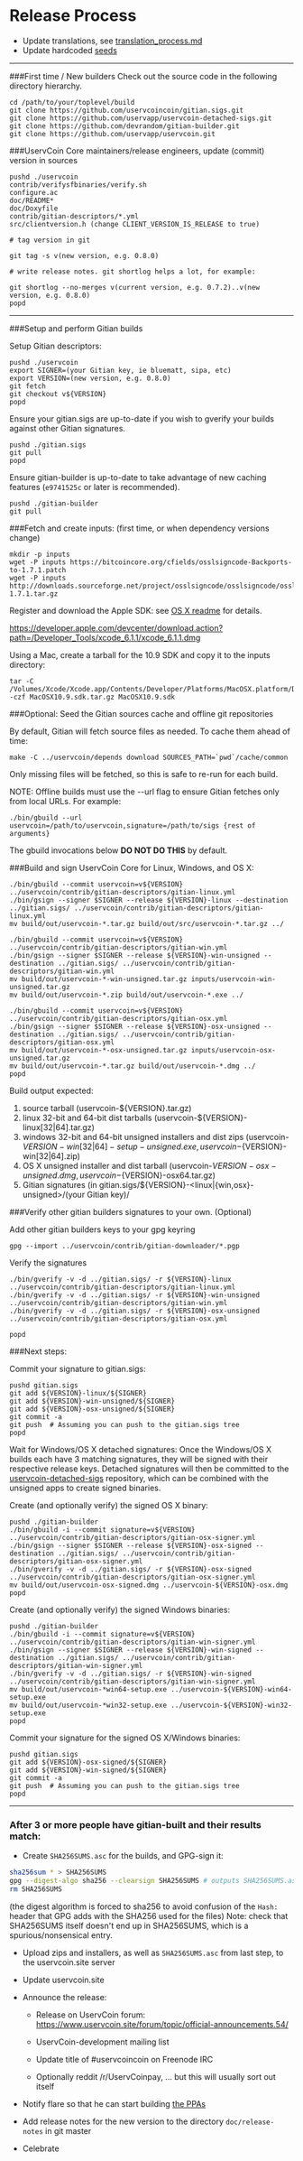 Release Process
====================

* Update translations, see [translation_process.md](https://github.com/uservapp/uservcoin/blob/master/doc/translation_process.md#syncing-with-transifex)
* Update hardcoded [seeds](/contrib/seeds)

* * *

###First time / New builders
Check out the source code in the following directory hierarchy.

	cd /path/to/your/toplevel/build
	git clone https://github.com/uservcoincoin/gitian.sigs.git
	git clone https://github.com/uservapp/uservcoin-detached-sigs.git
	git clone https://github.com/devrandom/gitian-builder.git
	git clone https://github.com/uservapp/uservcoin.git

###UservCoin Core maintainers/release engineers, update (commit) version in sources

	pushd ./uservcoin
	contrib/verifysfbinaries/verify.sh
	configure.ac
	doc/README*
	doc/Doxyfile
	contrib/gitian-descriptors/*.yml
	src/clientversion.h (change CLIENT_VERSION_IS_RELEASE to true)

	# tag version in git

	git tag -s v(new version, e.g. 0.8.0)

	# write release notes. git shortlog helps a lot, for example:

	git shortlog --no-merges v(current version, e.g. 0.7.2)..v(new version, e.g. 0.8.0)
	popd

* * *

###Setup and perform Gitian builds

 Setup Gitian descriptors:

	pushd ./uservcoin
	export SIGNER=(your Gitian key, ie bluematt, sipa, etc)
	export VERSION=(new version, e.g. 0.8.0)
	git fetch
	git checkout v${VERSION}
	popd

  Ensure your gitian.sigs are up-to-date if you wish to gverify your builds against other Gitian signatures.

	pushd ./gitian.sigs
	git pull
	popd

  Ensure gitian-builder is up-to-date to take advantage of new caching features (`e9741525c` or later is recommended).

	pushd ./gitian-builder
	git pull

###Fetch and create inputs: (first time, or when dependency versions change)

	mkdir -p inputs
	wget -P inputs https://bitcoincore.org/cfields/osslsigncode-Backports-to-1.7.1.patch
	wget -P inputs http://downloads.sourceforge.net/project/osslsigncode/osslsigncode/osslsigncode-1.7.1.tar.gz

 Register and download the Apple SDK: see [OS X readme](README_osx.txt) for details.

 https://developer.apple.com/devcenter/download.action?path=/Developer_Tools/xcode_6.1.1/xcode_6.1.1.dmg

 Using a Mac, create a tarball for the 10.9 SDK and copy it to the inputs directory:

	tar -C /Volumes/Xcode/Xcode.app/Contents/Developer/Platforms/MacOSX.platform/Developer/SDKs/ -czf MacOSX10.9.sdk.tar.gz MacOSX10.9.sdk

###Optional: Seed the Gitian sources cache and offline git repositories

By default, Gitian will fetch source files as needed. To cache them ahead of time:

	make -C ../uservcoin/depends download SOURCES_PATH=`pwd`/cache/common

Only missing files will be fetched, so this is safe to re-run for each build.

NOTE: Offline builds must use the --url flag to ensure Gitian fetches only from local URLs. For example:
```
./bin/gbuild --url uservcoin=/path/to/uservcoin,signature=/path/to/sigs {rest of arguments}
```
The gbuild invocations below <b>DO NOT DO THIS</b> by default.

###Build and sign UservCoin Core for Linux, Windows, and OS X:

	./bin/gbuild --commit uservcoin=v${VERSION} ../uservcoin/contrib/gitian-descriptors/gitian-linux.yml
	./bin/gsign --signer $SIGNER --release ${VERSION}-linux --destination ../gitian.sigs/ ../uservcoin/contrib/gitian-descriptors/gitian-linux.yml
	mv build/out/uservcoin-*.tar.gz build/out/src/uservcoin-*.tar.gz ../

	./bin/gbuild --commit uservcoin=v${VERSION} ../uservcoin/contrib/gitian-descriptors/gitian-win.yml
	./bin/gsign --signer $SIGNER --release ${VERSION}-win-unsigned --destination ../gitian.sigs/ ../uservcoin/contrib/gitian-descriptors/gitian-win.yml
	mv build/out/uservcoin-*-win-unsigned.tar.gz inputs/uservcoin-win-unsigned.tar.gz
	mv build/out/uservcoin-*.zip build/out/uservcoin-*.exe ../

	./bin/gbuild --commit uservcoin=v${VERSION} ../uservcoin/contrib/gitian-descriptors/gitian-osx.yml
	./bin/gsign --signer $SIGNER --release ${VERSION}-osx-unsigned --destination ../gitian.sigs/ ../uservcoin/contrib/gitian-descriptors/gitian-osx.yml
	mv build/out/uservcoin-*-osx-unsigned.tar.gz inputs/uservcoin-osx-unsigned.tar.gz
	mv build/out/uservcoin-*.tar.gz build/out/uservcoin-*.dmg ../
	popd

  Build output expected:

  1. source tarball (uservcoin-${VERSION}.tar.gz)
  2. linux 32-bit and 64-bit dist tarballs (uservcoin-${VERSION}-linux[32|64].tar.gz)
  3. windows 32-bit and 64-bit unsigned installers and dist zips (uservcoin-${VERSION}-win[32|64]-setup-unsigned.exe, uservcoin-${VERSION}-win[32|64].zip)
  4. OS X unsigned installer and dist tarball (uservcoin-${VERSION}-osx-unsigned.dmg, uservcoin-${VERSION}-osx64.tar.gz)
  5. Gitian signatures (in gitian.sigs/${VERSION}-<linux|{win,osx}-unsigned>/(your Gitian key)/

###Verify other gitian builders signatures to your own. (Optional)

  Add other gitian builders keys to your gpg keyring

	gpg --import ../uservcoin/contrib/gitian-downloader/*.pgp

  Verify the signatures

	./bin/gverify -v -d ../gitian.sigs/ -r ${VERSION}-linux ../uservcoin/contrib/gitian-descriptors/gitian-linux.yml
	./bin/gverify -v -d ../gitian.sigs/ -r ${VERSION}-win-unsigned ../uservcoin/contrib/gitian-descriptors/gitian-win.yml
	./bin/gverify -v -d ../gitian.sigs/ -r ${VERSION}-osx-unsigned ../uservcoin/contrib/gitian-descriptors/gitian-osx.yml

	popd

###Next steps:

Commit your signature to gitian.sigs:

	pushd gitian.sigs
	git add ${VERSION}-linux/${SIGNER}
	git add ${VERSION}-win-unsigned/${SIGNER}
	git add ${VERSION}-osx-unsigned/${SIGNER}
	git commit -a
	git push  # Assuming you can push to the gitian.sigs tree
	popd

  Wait for Windows/OS X detached signatures:
	Once the Windows/OS X builds each have 3 matching signatures, they will be signed with their respective release keys.
	Detached signatures will then be committed to the [uservcoin-detached-sigs](https://github.com/uservapp/uservcoin-detached-sigs) repository, which can be combined with the unsigned apps to create signed binaries.

  Create (and optionally verify) the signed OS X binary:

	pushd ./gitian-builder
	./bin/gbuild -i --commit signature=v${VERSION} ../uservcoin/contrib/gitian-descriptors/gitian-osx-signer.yml
	./bin/gsign --signer $SIGNER --release ${VERSION}-osx-signed --destination ../gitian.sigs/ ../uservcoin/contrib/gitian-descriptors/gitian-osx-signer.yml
	./bin/gverify -v -d ../gitian.sigs/ -r ${VERSION}-osx-signed ../uservcoin/contrib/gitian-descriptors/gitian-osx-signer.yml
	mv build/out/uservcoin-osx-signed.dmg ../uservcoin-${VERSION}-osx.dmg
	popd

  Create (and optionally verify) the signed Windows binaries:

	pushd ./gitian-builder
	./bin/gbuild -i --commit signature=v${VERSION} ../uservcoin/contrib/gitian-descriptors/gitian-win-signer.yml
	./bin/gsign --signer $SIGNER --release ${VERSION}-win-signed --destination ../gitian.sigs/ ../uservcoin/contrib/gitian-descriptors/gitian-win-signer.yml
	./bin/gverify -v -d ../gitian.sigs/ -r ${VERSION}-win-signed ../uservcoin/contrib/gitian-descriptors/gitian-win-signer.yml
	mv build/out/uservcoin-*win64-setup.exe ../uservcoin-${VERSION}-win64-setup.exe
	mv build/out/uservcoin-*win32-setup.exe ../uservcoin-${VERSION}-win32-setup.exe
	popd

Commit your signature for the signed OS X/Windows binaries:

	pushd gitian.sigs
	git add ${VERSION}-osx-signed/${SIGNER}
	git add ${VERSION}-win-signed/${SIGNER}
	git commit -a
	git push  # Assuming you can push to the gitian.sigs tree
	popd

-------------------------------------------------------------------------

### After 3 or more people have gitian-built and their results match:

- Create `SHA256SUMS.asc` for the builds, and GPG-sign it:
```bash
sha256sum * > SHA256SUMS
gpg --digest-algo sha256 --clearsign SHA256SUMS # outputs SHA256SUMS.asc
rm SHA256SUMS
```
(the digest algorithm is forced to sha256 to avoid confusion of the `Hash:` header that GPG adds with the SHA256 used for the files)
Note: check that SHA256SUMS itself doesn't end up in SHA256SUMS, which is a spurious/nonsensical entry.

- Upload zips and installers, as well as `SHA256SUMS.asc` from last step, to the uservcoin.site server

- Update uservcoin.site

- Announce the release:

  - Release on UservCoin forum: https://www.uservcoin.site/forum/topic/official-announcements.54/

  - UservCoin-development mailing list

  - Update title of #uservcoincoin on Freenode IRC

  - Optionally reddit /r/UservCoinpay, ... but this will usually sort out itself

- Notify flare so that he can start building [the PPAs](https://launchpad.net/~uservcoin.site/+archive/ubuntu/uservcoin)

- Add release notes for the new version to the directory `doc/release-notes` in git master

- Celebrate
